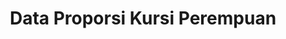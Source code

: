 ---
title: Data Proporsi Kursi Perempuan
organization: KPU REPUBLIK INDONESIA
notes: Data Proporsi Kursi Perempuan
resources:
  - name: CSV City
    url: 'https://github.com/pemiluAPI/pemilu-data/raw/master/proporsi-kursi-perempuan/city.csv'
    format: csv
  - name: CSV Proporsi DPR
    url: 'https://github.com/pemiluAPI/pemilu-data/raw/master/proporsi-kursi-perempuan/proporsi_dpr.csv'
    format: csv
  - name: CSV Proporsi Kota
    url: 'https://github.com/pemiluAPI/pemilu-data/raw/master/proporsi-kursi-perempuan/proporsi_kota.csv'
    format: csv
category:
  - Proporsi Kursi Perempuan
maintainer: ''
maintainer_email: ''
---